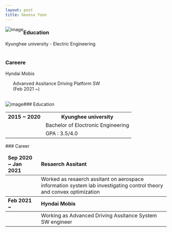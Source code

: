 ```yaml
---
layout: post
title: Geonsu Yoon
---
```


<img src="https://user-images.githubusercontent.com/57785895/122384263-7d619500-cfa6-11eb-8250-ffe4ead91b41.jpg" alt="image" style="float:left">

### Education
Kyunghee university - Electric Engineering
<br>
<br>
### Careere
Hyndai Mobis 
<ul type = none>
<li>Advanved Assitance Driving Platform SW</li>
(Feb 2021 ~)
</ul>
 <br>

<img src="https://user-images.githubusercontent.com/57785895/122384263-7d619500-cfa6-11eb-8250-ffe4ead91b41.jpg" alt="image" style="float:left">
### Education
<table>
  <tbody>
       <tr>
      <th>2015 ~ 2020</th>
      <th>Kyunghee university</th>
    </tr>
      <tr>
      <td> </td>
      <td>Bachelor of Eloctronic Engineering</td>
    </tr>
    <tr>
      <td> </td>
      <td>GPA : 3.5/4.0</td>
    </tr>
  </tbody>
</table>
### Career
<table>
  <thead>
    <tr>
      <td><b> Sep 2020 ~ Jan 2021 </b></td>
      <td><b> Resaerch Assitant </b> </td>
    </tr>
  </thead>
   <tbody>
      <tr>
      <td> </td>
      <td>Worked as resaerch assitant on aerospace information system lab investigating control theory and convex optimization</td>
    </tr>
  <thead>
    <tr>
      <td> <b> Feb 2021 ~ </b></td>
      <td> <b>Hyndai Mobis</b></td>
    </tr>
  </thead>
   <tr>
      <td> </td>
      <td>Working as Advanced Driving Assitance System SW engineer</td>
    </tr>
   </tbody>
</table>
